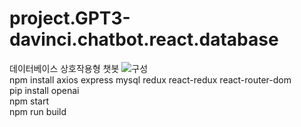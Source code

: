 # project.GPT3-davinci.chatbot.react.database

데이터베이스 상호작용형 챗봇
![구성](https://github.com/hope69034/project.GPT3-davinci.chatbot.react.database/assets/108075604/6949ba5c-341b-4711-9f4f-f93b48a2f08d)
<br>
npm install axios express mysql redux react-redux react-router-dom<br>
pip install openai<br>
npm start<br>
npm run build
